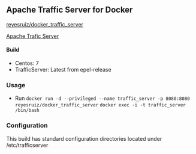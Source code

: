 Apache Traffic Server for Docker
----------------------------------------
[reyesruiz/docker_traffic_server][1]

[Apache Trafic Server][0]

#### Build
 - Centos: 7
 - TrafficServer: Latest from epel-release

### Usage

 - Run
 `docker run -d --privileged --name traffic_server -p 8080:8080 reyesruiz/docker_traffic_server`
 `docker exec -i -t traffic_server /bin/bash`

### Configuration
 This build has standard configuration directories located under /etc/trafficserver

[0]: http://trafficserver.apache.org/
[1]: https://hub.docker.com/r/reyesruiz/docker_traffic_server/
